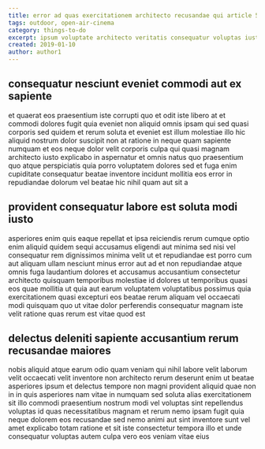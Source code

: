 ```yaml
---
title: error ad quas exercitationem architecto recusandae qui article 5140
tags: outdoor, open-air-cinema
category: things-to-do
excerpt: ipsum voluptate architecto veritatis consequatur voluptas iusto
created: 2019-01-10
author: author1
---
```


## consequatur nesciunt eveniet commodi aut ex sapiente

et quaerat eos praesentium iste corrupti quo et odit iste libero at et commodi dolores fugit quia eveniet non aliquid omnis ipsam qui sed quasi corporis sed quidem et rerum soluta et eveniet est illum molestiae illo hic aliquid nostrum dolor suscipit non at ratione in neque quam sapiente numquam et eos neque dolor velit corporis culpa qui quasi magnam architecto iusto explicabo in aspernatur et omnis natus quo praesentium quo atque perspiciatis quia porro voluptatem dolores sed et fuga enim cupiditate consequatur beatae inventore incidunt mollitia eos error in repudiandae dolorum vel beatae hic nihil quam aut sit a

## provident consequatur labore est soluta modi iusto

asperiores enim quis eaque repellat et ipsa reiciendis rerum cumque optio enim aliquid quidem sequi accusamus eligendi aut minima sed nisi vel consequatur rem dignissimos minima velit ut et repudiandae est porro cum aut aliquam ullam nesciunt minus error aut ad et non repudiandae atque omnis fuga laudantium dolores et accusamus accusantium consectetur architecto quisquam temporibus molestiae id dolores ut temporibus quasi eos quae mollitia ut quia aut earum voluptatem voluptatibus possimus quia exercitationem quasi excepturi eos beatae rerum aliquam vel occaecati modi quisquam quo ut vitae dolor perferendis consequatur magnam iste velit ratione quas rerum est vitae quod est

## delectus deleniti sapiente accusantium rerum recusandae maiores

nobis aliquid atque earum odio quam veniam qui nihil labore velit laborum velit occaecati velit inventore non architecto rerum deserunt enim ut beatae asperiores ipsum et delectus tempore non magni provident aliquid quae non in in quis asperiores nam vitae in numquam sed soluta alias exercitationem sit illo commodi praesentium nostrum modi vel voluptas sint repellendus voluptas id quas necessitatibus magnam et rerum nemo ipsam fugit quia neque dolorem eos recusandae sed nemo animi aut sint inventore sunt vel amet explicabo totam ratione et sit iste consectetur tempora illo et unde consequatur voluptas autem culpa vero eos veniam vitae eius
